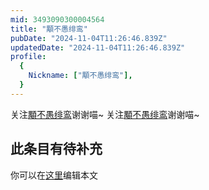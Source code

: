 ```yaml
---
mid: 3493090300004564
title: "顒不愚绯鸾"
pubDate: "2024-11-04T11:26:46.839Z"
updatedDate: "2024-11-04T11:26:46.839Z"
profile:
  {
    Nickname: ["顒不愚绯鸾"],
  }
---
```


关注[顒不愚绯鸾](https://space.bilibili.com/3493090300004564)谢谢喵~ 关注[顒不愚绯鸾](https://space.bilibili.com/3493090300004564)谢谢喵~

## 此条目有待补充
你可以在[这里](https://github.com/Yuhanawa/VTuber.ICU/edit/master/src/content/v/顒不愚绯鸾/index.md)编辑本文
